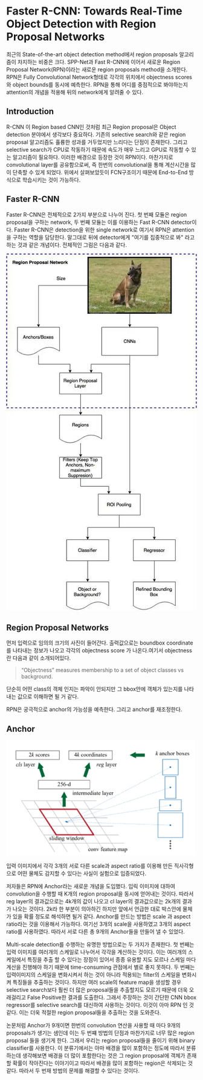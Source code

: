 Faster R-CNN: Towards Real-Time Object Detection with Region Proposal Networks
==============================================================================
최근의 State-of-the-art object detection method에서 region proposals 알고리즘이 차지하는 비중은 크다. SPP-Net과 Fast R-CNN에 이어서 새로운 Region Proposal Network(RPN)이라는 새로운 region proposals method을 소개한다. RPN은 Fully Convolutional Network형태로 각각의 위치에서 objectness scores와 object bounds를 동시에 예측한다. RPN을 통해 어디를 중점적으로 봐야하는지 attention의 개념을 적용해 뒤의 network에게 알려줄 수 있다. 

## Introduction
R-CNN 이 Region based CNN인 것처럼 최근 Region proposal은 Object detection 분야에서 생각보다 중요하다. 기존의 selective search와 같은 region proposal 알고리즘도 휼륭한 성과를 거두었지만 느리다는 단점이 존재한다. 그리고 selective search가 CPU로 작동하기 때문에 속도가 매우 느리고 GPU로 작동할 수 있는 알고리즘이 필요하다. 이러한 배경으로 등장한 것이 RPN이다. 마찬가지로 convolutional layer를 공유함으로써, 즉 한번의 convolutional을 통해 계산시간을 많이 단축할 수 있게 되었다. 위에서 살펴보았듯이 FCN구조이기 때문에 End-to-End 방식으로 학습시키는 것이 가능하다. 

## Faster R-CNN
Faster R-CNN은 전체적으로 2가지 부분으로 나누어 진다. 첫 번째 모듈은 region proposal을 구하는 network, 두 번째 모듈는 이를 이용하는 Fast R-CNN detector이다. Faster R-CNN은 detection을 위한 single network로 여기서 RPN은 attention을 구하는 역할을 담당한다. 말그대로 뒤에 detector에게 "여기를 집중적으로 봐" 라고 하는 것과 같은 개념이다. 전체적인 그림은 다음과 같다. 

![Faster R-CNN](./img/Faster%20R-CNN.png)

## Region Proposal Networks
먼저 입력으로 임의의 크기의 사진이 들어간다. 출력값으로는 boundbox coordinate 를 나타내는 정보가 나오고 각각의 objectness score 가 나온다.여기서 objectness란 다음과 같이 소개되어있다. 

> “Objectness” measures membership to a set of object classes vs background.

단순히 어떤 class의 객체 인지는 파악이 안되지만 그 bbox안에 객체가 있는지를 나타내는 값으로 이해하면 될 거 같다.

RPN은 궁극적으로 anchor의 가능성을 예측한다. 그리고 anchor를 재조정한다. 

## Anchor

![RPN](./img/RPN.png)

입력 이미지에서 각각 3개의 서로 다른 scale과 aspect ratio를 이용해 만든 직사각형으로 어떤 물체도 감지할 수 있다는 사실이 실험으로 입증되었다. 

저자들은 RPN에 Anchor라는 새로운 개념을 도입했다. 입릭 이미지에 대하여 convolution을 수행할 때 K개의 region proposal을 동시에 얻어내는 것이다. 따라서 reg layer의 결과값으로는 4k개의 값이 나오고 cl layer의 결과값으로는 2k개의 결과가 나오는 것이다. 2k라 한 부분이 의아하긴 하지만 앞에서 언급한 대로 박스안에 물체가 있을 확률 정도로 해석하면 될거 같다. Anchor를 만드는 방법은 scale 과 aspect ratio라는 것을 이용해서 가능하다. 여기선 3개의 scale을 사용하였고 3개의 aspect ratio를 사용하였다. 따라서 서로 다른 총 9개의 Anchor들을 만들어 낼 수 있었다. 

Multi-scale detection를 수행하는 유명한 방법으로는 두 가지가 존재한다. 첫 번째는 입력 이미지를 여러개의 스케일로 나누어서 각각을 계산하는 것이다. 이는 여러개의 스케일에서 특징을 추출 할 수 있다는 장점이 있어서 종종 유용할 지도 모르나 스케일 마다 계산을 진행해야 하기 때문에 time-consuming 관점에서 별로 좋지 못하다. 두 번째는 입력이미지의 스케일을 변화시켜서 하는 것이 아니라 적용되는 filter의 스케일을 변화시켜 특징들을 추출하는 것이다. 하지만 여러 scale의 feature map을 생성할 경우 selective search보다 훨씬 더 많은 proposal들을 추출할지도 모르기 때문에 더욱 오래걸리고 False Positive한 결과를 도출한다. 그래서 주장하는 것이 간단한 CNN bbox regressor를 selective search를 대신하여 사용하는 것이다. 이것이 아마 RPN 인 것 같다. 이는 더욱 적절한 region proposal들을 추출하는 것을 도와준다.

논문처럼 Anchor가 9개이면 한번의 convolution 연산을 사용할 때 마다 9개의 proposals가 생기는 샘인데 이는 두 번쨰 방법의 단점과 마찬가지로 너무 많은 region proposal 들을 생기게 한다. 그래서 우리는 region proposal들을 줄이기 위해 binary classifier를 사용한다. 이 분류기에서는 아마 배경을 많이 포함하는 정도에 따라서 분류하는데 생각해보면 배경을 더 많이 포함한다는 것은 그 region proposal에 객체가 존재할 확률이 작아진다는 이야기이고 따라서 배경을 많이 포함하는 region은 삭제되는 것 같다. 따라서 두 번재 방법의 문제를 해결할 수 있다는 것이다.











